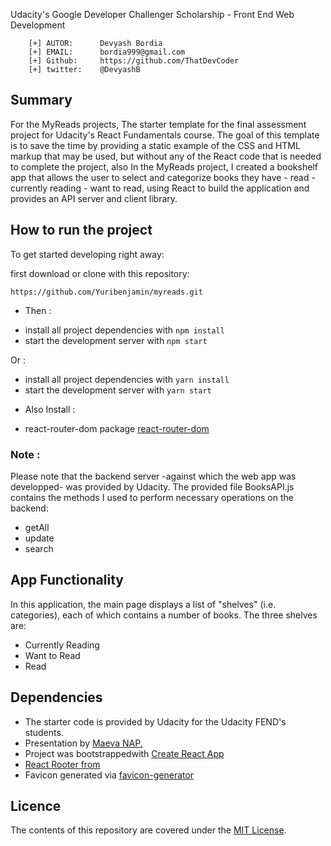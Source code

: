 Udacity's Google Developer Challenger Scholarship - Front End Web Development


```
    [+] AUTOR:      Devyash Bordia
    [+] EMAIL:      bordia999@gmail.com
    [+] Github:     https://github.com/ThatDevCoder
    [+] twitter:    @DevyashB

```


## Summary

For the MyReads projects, The starter template for the final assessment project for Udacity's React Fundamentals course. The goal of this template is to save the time by providing a static example of the CSS and HTML markup that may be used, but without any of the React code that is needed to complete the project, also In the MyReads project, I created a bookshelf app that allows the user to select and categorize books they have - read - currently reading - want to read, using React to build the application and provides an API server and client library.


## How to run the project

To get started developing right away:

first download or clone with this repository:

`https://github.com/Yuribenjamin/myreads.git`

- Then :

* install all project dependencies with `npm install`
* start the development server with `npm start`

Or :

* install all project dependencies with `yarn install`
* start the development server with `yarn start`

- Also Install :

* react-router-dom package [react-router-dom](https://www.npmjs.com/package/react-router-dom)

### Note :

Please note that the backend server -against which the web app was developped- was provided by Udacity. The provided file BooksAPI.js contains the methods I used to perform necessary operations on the backend:

   * getAll
   * update
   * search


## App Functionality

In this application, the main page displays a list of "shelves" (i.e. categories), each of which contains a number of books. The three shelves are:

   * Currently Reading
   * Want to Read
   * Read


## Dependencies

- The starter code is provided by Udacity for the Udacity FEND's students.
- Presentation by [Maeva NAP.](https://www.youtube.com/watch?v=i6L2jLHV9j8&feature=youtu.be)
- Project was bootstrappedwith [Create React App](https://github.com/facebook/create-react-app)
- [React Rooter from](https://reacttraining.com/react-router/web/example/url-params)
- Favicon generated via [favicon-generator](https://www.favicon-generator.org/)

## Licence
The contents of this repository are covered under the [MIT License](https://rem.mit-license.org/).

